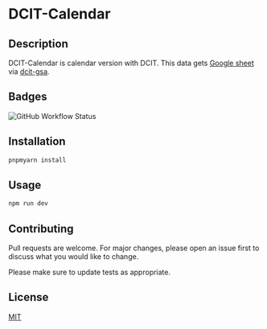 # DCIT-Calendar

## Description

DCIT-Calendar is calendar version with DCIT. This data gets [Google sheet](https://go.ivanwei.co/dcit-data-google-sheet) via [dcit-gsa](https://github.com/IvanWei/dcit-gas).

## Badges

![GitHub Workflow Status](https://github.com/ivanwei/dcit-web-calendar/actions/workflows/Update%20HTML%20content/badge.svg)

## Installation

```bash
pnpmyarn install
```

## Usage

```javascript
npm run dev
```

## Contributing
Pull requests are welcome. For major changes, please open an issue first to discuss what you would like to change.

Please make sure to update tests as appropriate.

## License
[MIT](https://choosealicense.com/licenses/mit/)
